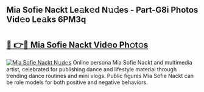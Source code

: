 ## Mia Sofie Nackt Le𝚊k𝚎d N𝚞𝚍es - Part-G8i Photos Vid𝚎o Le𝚊ks 6PM3q

# <h2><a href="http://fb37de.evod.top/?m=Mia+Sofie+Nackt">🔗 👉🔴 Mia Sofie Nackt Vid𝚎o Ph𝚘t𝚘s</a></h2>

[![Mia Sofie Nackt N𝚞d𝚎s](https://i.imgur.com/8V9OHl7.gif)](http://fb37de.evod.top/?m=Mia+Sofie+Nackt)
Online persona Mia Sofie Nackt and multimedia artist, celebrated for publishing dance and lifestyle material through trending dance routines and mini vlogs. Public figures Mia Sofie Nackt can be role models for both positive and negative behaviors. 
